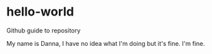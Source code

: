 # hello-world
Github guide to repository

My name is Danna, I have no idea what I'm doing but it's fine.
I'm fine.
